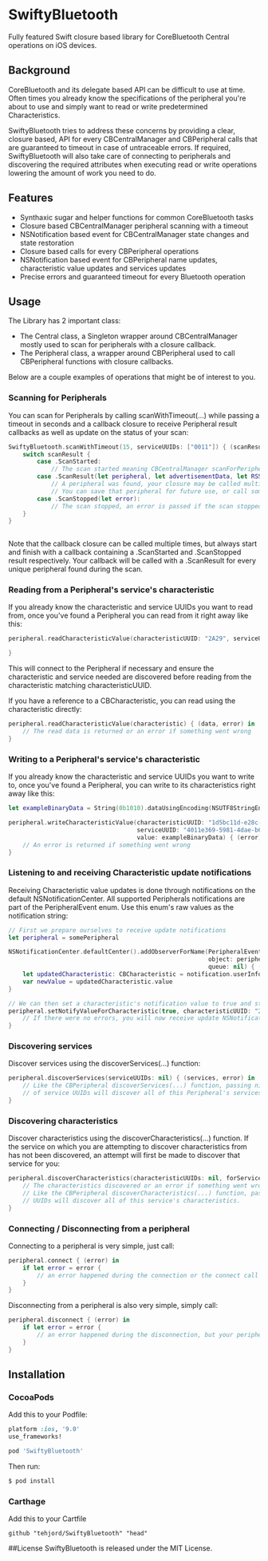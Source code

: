 # SwiftyBluetooth

Fully featured Swift closure based library for CoreBluetooth Central operations on iOS devices.  

## Background 

CoreBluetooth and its delegate based API can be difficult to use at time. Often times you already know the specifications of the peripheral you're about to use and simply want to read or write predetermined Characteristics.  

SwiftyBluetooth tries to address these concerns by providing a clear, closure based, API for every CBCentralManager and CBPeripheral calls that are guaranteed to timeout in case of untraceable errors. If required, SwiftyBluetooth will also take care of connecting to peripherals and discovering the required attributes when executing read or write operations lowering the amount of work you need to do. 

## Features

- Synthaxic sugar and helper functions for common CoreBluetooth tasks 
- Closure based CBCentralManager peripheral scanning with a timeout
- NSNotification based event for CBCentralManager state changes and state restoration  
- Closure based calls for every CBPeripheral operations
- NSNotification based event for CBPeripheral name updates, characteristic value updates and services updates
- Precise errors and guaranteed timeout for every Bluetooth operation
 
## Usage

The Library has 2 important class: 

- The Central class, a Singleton wrapper around CBCentralManager mostly used to scan for peripherals with a closure callback. 
- The Peripheral class, a wrapper around CBPeripheral used to call CBPeripheral functions with closure callbacks. 

Below are a couple examples of operations that might be of interest to you.

### Scanning for Peripherals

You can scan for Peripherals by calling scanWithTimeout(...) while passing a timeout in seconds and a callback closure to receive Peripheral result callbacks as well as update on the status of your scan:

```swift
SwiftyBluetooth.scanWithTimeout(15, serviceUUIDs: ["0011"]) { (scanResult) in
    switch scanResult {
        case .ScanStarted:
            // The scan started meaning CBCentralManager scanForPeripherals(...) was called 
        case .ScanResult(let peripheral, let advertisementData, let RSSI):
            // A peripheral was found, your closure may be called multiple time with a .ScanResult enum case.
            // You can save that peripheral for future use, or call some of its functions directly in this closure.
        case .ScanStopped(let error):
            // The scan stopped, an error is passed if the scan stopped unexpectedly
    }
}
        
```

Note that the callback closure can be called multiple times, but always start and finish with a callback containing a .ScanStarted and .ScanStopped result respectively. Your callback will be called with a .ScanResult for every unique peripheral found during the scan.  

### Reading from a Peripheral's service's characteristic

If you already know the characteristic and service UUIDs you want to read from, once you've found a Peripheral you can read from it right away like this: 

```swift
peripheral.readCharacteristicValue(characteristicUUID: "2A29", serviceUUID: "180A") { (data, error) in

}
```

This will connect to the Peripheral if necessary and ensure the characteristic and service needed are discovered before reading from the characteristic matching characteristicUUID.

If you have a reference to a CBCharacteristic, you can read using the characteristic directly:

```swift
peripheral.readCharacteristicValue(characteristic) { (data, error) in
    // The read data is returned or an error if something went wrong
}
```

### Writing to a Peripheral's service's characteristic

If you already know the characteristic and service UUIDs you want to write to, once you've found a Peripheral, you can write to its characteristics right away like this: 

```swift
let exampleBinaryData = String(0b1010).dataUsingEncoding(NSUTF8StringEncoding)!

peripheral.writeCharacteristicValue(characteristicUUID: "1d5bc11d-e28c-4157-a7be-d8b742a013d8",
                                    serviceUUID: "4011e369-5981-4dae-b686-619dc656c7ba",
                                    value: exampleBinaryData) { (error) in
    // An error is returned if something went wrong
}
```

### Listening to and receiving Characteristic update notifications

Receiving Characteristic value updates is done through notifications on the default NSNotificationCenter. All supported Peripherals notifications are part of the PeripheralEvent enum. Use this enum's raw values as the notification string:

```swift
// First we prepare ourselves to receive update notifications 
let peripheral = somePeripheral

NSNotificationCenter.defaultCenter().addObserverForName(PeripheralEvent.CharacteristicValueUpdate.rawValue, 
                                                        object: peripheral, 
                                                        queue: nil) { (notification) in
    let updatedCharacteristic: CBCharacteristic = notification.userInfo["characteristic"]!
    var newValue = updatedCharacteristic.value 
}

// We can then set a characteristic's notification value to true and start receiving updates to that characteristic
peripheral.setNotifyValueForCharacteristic(true, characteristicUUID: "2A29", serviceUUID: "180A") { (isNotifying, error) in
    // If there were no errors, you will now receive update NSNotification to that characteristic
}

```

### Discovering services 

Discover services using the discoverServices(...) function:

```swift
peripheral.discoverServices(serviceUUIDs: nil) { (services, error) in
    // Like the CBPeripheral discoverServices(...) function, passing nil instead of an array
    // of service UUIDs will discover all of this Peripheral's services.
}
```

### Discovering characteristics

Discover characteristics using the discoverCharacteristics(...) function. If the service on which you are attempting to discover characteristics from has not been discovered, an attempt will first be made to discover that service for you:

```swift
peripheral.discoverCharacteristics(characteristicUUIDs: nil, forService: "180A") { (characteristics, error) in
    // The characteristics discovered or an error if something went wrong.
    // Like the CBPeripheral discoverCharacteristics(...) function, passing nil instead of an array of service 
    // UUIDs will discover all of this service's characteristics.
}
```

### Connecting / Disconnecting from a peripheral

Connecting to a peripheral is very simple, just call:

```swift
peripheral.connect { (error) in 
    if let error = error {
        // an error happened during the connection or the connect call timed out
    }
}
```

Disconnecting from a peripheral is also very simple, simply call:

```swift
peripheral.disconnect { (error) in 
    if let error = error {
        // an error happened during the disconnection, but your peripheral is guaranteed to be disconnected 
    }
}
```

## Installation

### CocoaPods

Add this to your Podfile:

```ruby
platform :ios, '9.0'
use_frameworks!

pod 'SwiftyBluetooth'
```

Then run:

```bash
$ pod install
```
### Carthage

Add this to your Cartfile 

```ogdl
github "tehjord/SwiftyBluetooth" "head"
```

##License
SwiftyBluetooth is released under the MIT License.